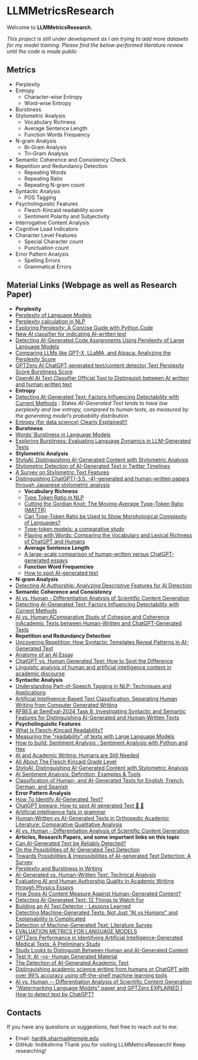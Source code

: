 
# LLMMetricsResearch

Welcome to **LLMMetricsResearch**. 

*This project is still under development as I am trying to add more datasets for my model training. Please find the below-performed literature review until the code is made public*

## Metrics
- Perplexity 
- Entropy
  - Character-wise Entropy
  - Word-wise Entropy
- Burstiness
- Stylometric Analysis
  - Vocabulary Richness
  - Average Sentence Length
  - Function Words Frequency
- N-gram Analysis
  - Bi-Gram Analysis
  - Tri-Gram Analysis
- Semantic Coherence and Consistency Check
- Repetition and Redundancy Detection
  - Repeating Words
  - Repeating Ratio
  - Repeating N-gram count
- Syntactic Analysis
  - POS Tagging
- Psycholinguistic Features
  - Flesch-Kincaid readability score
  - Sentiment Polarity and Subjectivity
- Interrogative Content Analysis
- Cognitive Load Indicators
- Character Level Features
  - Special Character count
  - Punctuation count
- Error Pattern Analysis
  - Spelling Errors
  - Grammatical Errors

## Material Links (Webpage as well as Research Paper)
- **Perplexity**
- [Perplexity of Language Models](https://medium.com/@priyankads/perplexity-of-language-models-41160427ed72)
- [Perplexity calculation in NLP](https://medium.com/@AyushmanPranav/perplexity-calculation-in-nlp-0699fbda4594)
- [Exploring Perplexity: A Concise Guide with Python Code](https://python.plainenglish.io/exploring-perplexity-a-concise-guide-with-python-code-cfc201ba6c1a)
- [New AI classifier for indicating AI-written text](https://openai.com/index/new-ai-classifier-for-indicating-ai-written-text/)
- [Detecting AI-Generated Code Assignments Using Perplexity of Large Language Models](https://ojs.aaai.org/index.php/AAAI/article/view/30361)
- [Comparing LLMs like GPT-X, LLaMA, and Alpaca: Analyzing the Perplexity Score](https://www.youtube.com/watch?v=0dgZ0bd47zc)
- [GPTZero AI ChatGPT generated text/content detector Text Perplexity Score Burstiness Score](https://www.youtube.com/watch?v=jmP9RsmHjbs)
- [OpenAI AI Text Classifier Official Tool to Distinguish between AI written and human written text](https://www.youtube.com/watch?v=PmVC74IX_Vw)
- **Entropy**
- [Detecting AI-Generated Text: Factors Influencing Detectability with Current Methods](https://arxiv.org/html/2406.15583v1) : States *AI-Generated Text tends to have low perplexity and low entropy, compared to human texts, as measured by the generating model’s probability distribution.*
- [Entropy (for data science) Clearly Explained!!!](https://www.youtube.com/watch?v=YtebGVx-Fxw)
- **Burstiness**
- [Words’ Burstiness in Language Models](https://nlp.fi.muni.cz/raslan/2011/paper17.pdf)
- [Exploring Burstiness: Evaluating Language Dynamics in LLM-Generated Texts](https://ramblersm.medium.com/exploring-burstiness-evaluating-language-dynamics-in-llm-generated-texts-8439204c75c1)
- **Stylometric Analysis**
- [StyloAI: Distinguishing AI-Generated Content with Stylometric Analysis](https://arxiv.org/html/2405.10129v1#S3)
- [Stylometric Detection of AI-Generated Text in Twitter Timelines](https://arxiv.org/abs/2303.03697)
- [A Survey on Stylometric Text Features](https://ieeexplore.ieee.org/abstract/document/8981504)
- [Distinguishing ChatGPT(-3.5, -4)-generated and human-written papers through Japanese stylometric analysis](https://pmc.ncbi.nlm.nih.gov/articles/PMC10411719/)
  - **Vocabulary Richness**
  - [Type Token Ratio in NLP](https://medium.com/@rajeswaridepala/empirical-laws-ttr-cc9f826d304d)
  - [Cutting the Gordian Knot: The Moving-Average Type–Token Ratio (MATTR)](https://www.tandfonline.com/doi/full/10.1080/09296171003643098)
  - [Can Type-Token Ratio be Used to Show Morphological Complexity of Languages?](https://www.tandfonline.com/doi/full/10.1080/09296174.2014.911506#abstract)
  - [Type-token models: a comparative study](https://www.tandfonline.com/doi/full/10.1080/09296174.2014.974456#abstract)
  - [Playing with Words: Comparing the Vocabulary and Lexical Richness of ChatGPT and Humans](https://arxiv.org/pdf/2308.07462)
  - **Average Sentence Length**
  - [A large-scale comparison of human-written versus ChatGPT-generated essays](https://www.nature.com/articles/s41598-023-45644-9)
  - **Function Word Frequencies**
  - [How to spot AI-generated text](https://www.technologyreview.com/2022/12/19/1065596/how-to-spot-ai-generated-text/)
- **N-gram Analysis**
- [Detecting AI Authorship: Analyzing Descriptive Features for AI Detection](https://ceur-ws.org/Vol-3551/paper3.pdf)
- **Semantic Coherence and Consistency**
- [AI vs. Human - Differentiation Analysis of  Scientific Content Generation ](https://arxiv.org/abs/2301.10416)
- [Detecting AI-Generated Text: Factors Influencing Detectability with Current Methods](https://arxiv.org/html/2406.15583v1#S3)
- [AI vs. Human:AComparative Study of Cohesion and Coherence inAcademic Texts between Human-Written and ChatGPT-Generated Texts](https://rua.ua.es/dspace/bitstream/10045/147311/1/AI_vs_Human_A_Comparative_Study_of_Cohesion_and_Coherence_in_A_ZHENG__WENXIN.pdf)
- **Repetition and Redundancy Detection**
- [Uncovering Repetition: How Syntactic Templates Reveal Patterns in AI-Generated Text](https://complexdiscovery.com/uncovering-repetition-how-syntactic-templates-reveal-patterns-in-ai-generated-text/)
- [Anatomy of an AI Essay](https://www.insidehighered.com/opinion/career-advice/teaching/2024/07/02/ways-distinguish-ai-composed-essays-human-composed-ones)
- [ChatGPT vs. Human Generated Text: How to Spot the Difference](https://musicalbrick.com/chatgpt-vs-human-generated-text-how-to-spot-the-difference/)
- [Linguistic analysis of human and artificial intelligence content in academic discourse](https://ktipe.pnu.edu.ua/index.php/jpnuphil/article/view/8500)
- **Syntactic Analysis**
- [Understanding Part-of-Speech Tagging in NLP: Techniques and Applications](https://www.shiksha.com/online-courses/articles/pos-tagging-in-nlp/)
- [Artificial Intelligence-Based Text Classification: Separating Human Writing from Computer Generated Writing ](https://ceur-ws.org/Vol-3496/autextification-paper5.pdf)
- [RFBES at SemEval-2024 Task 8: Investigating Syntactic and Semantic Features for Distinguishing AI-Generated and Human-Written Texts](https://arxiv.org/html/2402.14838v1#S2)
- **Psycholinguistic Features**
- [What Is Flesch-Kincaid Readability?](https://www.webfx.com/tools/read-able/flesch-kincaid/#:~:text=Flesch%2DKincaid%20reading%20ease%20formula,the%20material%20on%20the%20page.)
- [Measuring the "readability" of texts with Large Language Models](https://seantrott.substack.com/p/measuring-the-readability-of-texts)
- [How to build: Sentiment Analysis : Sentiment Analysis with Python and Hex](https://hex.tech/templates/sentiment-analysis/sentiment-analysis/)
- [AI and Academic Writing: Humans are Still Needed](https://www.bridgetext.com/ai-and-academic-writing-humans-are-still-needed)
- [All About The Flesch Kincaid Grade Level](https://originality.ai/blog/all-about-the-flesch-kincaid-grade-level)
- [StyloAI: Distinguishing AI-Generated Content with Stylometric Analysis](https://arxiv.org/html/2405.10129v1#S3)
- [AI Sentiment Analysis: Definition, Examples & Tools](https://www.v7labs.com/blog/ai-sentiment-analysis-definition-examples-tools)
- [Classification of Human- and AI-Generated Texts for English, French, German, and Spanish](https://arxiv.org/pdf/2312.04882.pdf)
- **Error Pattern Analysis**
- [How To Identify AI-Generated Text?](https://originality.ai/blog/identify-ai-generated-text)
- [ChatGPT beware: How to spot AI generated Text 🤖 👀](https://www.linkedin.com/pulse/chatgpt-beware-how-spot-ai-generated-text-thomas-hirschmann/)
- [Artificial intelligence fails in grammar](https://www.eurekalert.org/news-releases/1031054)
- [Human-Written vs AI-Generated Texts in Orthopedic Academic Literature: Comparative Qualitative Analysis](https://pmc.ncbi.nlm.nih.gov/articles/PMC10907945/)
- [AI vs. Human - Differentiation Analysis of  Scientific Content Generation](https://arxiv.org/abs/2301.10416)
- **Articles, Research Papers, and some important links on this topic**
- [Can AI-Generated Text be Reliably Detected?](https://arxiv.org/abs/2303.11156)
- [On the Possibilities of AI-Generated Text Detection](https://arxiv.org/abs/2304.04736)
- [Towards Possibilities & Impossibilities of AI-generated Text Detection: A Survey](https://arxiv.org/abs/2310.15264)
- [Perplexity and Burstiness in Writing](https://originality.ai/blog/perplexity-and-burstiness-in-writing)
- [AI-Generated vs. Human-Written Text: Technical Analysis](https://hackernoon.com/ai-generated-vs-human-written-text-technical-analysis)
- [Evaluating AI and Human Authorship Quality in Academic Writing through Physics Essays](https://arxiv.org/html/2403.05458v1)
- [How Does AI Content Measure Against Human-Generated Content?](https://ai-techpark.com/ai-vs-human-content-quality/)
- [Detecting AI-Generated Text: 12 Things to Watch For](https://www.eastcentral.edu/free/ai-faculty-resources/detecting-ai-generated-text/)
- [Building an AI Text Detector - Lessons Learned](https://rotational.io/blog/building-an-ai-text-detector/)
- [Detecting Machine-Generated Texts: Not Just "AI vs Humans" and Explainability is Complicated](https://arxiv.org/abs/2406.18259)
- [Detection of Machine-Generated Text: Literature Survey](https://arxiv.org/abs/2402.01642)
- [EVALUATION METRICS FOR LANGUAGE MODELS](https://kilthub.cmu.edu/articles/Evaluation_Metrics_For_Language_Models/6605324/files/12095765.pdf)
- [GPTZero Performance in Identifying Artificial Intelligence-Generated Medical Texts: A Preliminary Study](https://synapse.koreamed.org/articles/1516083870)
- [Study Looks to Distinguish Between Human and AI-Generated Content](https://sjgiorgi.github.io/publications/giorgi2023islept.pdf)
- [Test It: AI -vs- Human Generated Material](https://www.dau.edu/blogs/test-it-ai-vs-human-generated-material)
- [The Detection of AI-Generated Academic Text](https://www.bridgetext.com/the-detection-of-ai-generated-academic-text)
- [Distinguishing academic science writing from humans or ChatGPT with over 99% accuracy using off-the-shelf machine learning tools](https://pmc.ncbi.nlm.nih.gov/articles/PMC10328544/)
- [AI vs. Human -- Differentiation Analysis of Scientific Content Generation](https://arxiv.org/abs/2301.10416)
- ["Watermarking Language Models" paper and GPTZero EXPLAINED | How to detect text by ChatGPT?](https://www.youtube.com/watch?v=-vToUx5SDW4)


## Contacts

If you have any questions or suggestions, feel free to reach out to me:
- Email: hardik.sharma@temple.edu
- GitHub: hrdikshrma
Thank you for visiting LLMMetricsResearch! Keep researching!
